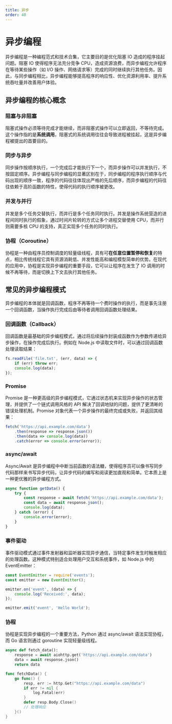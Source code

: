 ```yaml
---
title: 异步
order: 40
---
```


# 异步编程
异步编程是一种编程范式和技术合集，它主要目的是优化阻塞 IO 造成的程序挂起问题。阻塞 IO 使得程序无法充分竞争 CPU，造成资源浪费，而异步编程允许程序在等待某些操作（如 I/O 操作、网络请求等）完成的同时继续执行其他任务。因此，与同步编程相比，异步编程能够提高程序的响应性、优化资源利用率、提升系统吞吐量并改善用户体验。

## 异步编程的核心概念

### 阻塞与非阻塞
阻塞式操作必须等待完成才能继续，而非阻塞式操作可以立即返回，不等待完成。这个操作指的是**系统调用**，阻塞式的系统调用往往会导致进程被挂起，这是异步编程被提出的首要目的。

### 同步与异步
同步操作按顺序执行，一个完成后才能执行下一个，而异步操作可以并发执行，不按固定顺序。异步编程与同步编程的显著区别在于，同步编程的程序执行顺序与代码出现的顺序一致，程序的代码往往体现出严格的先后顺序，而异步编程的代码往往依赖于高阶函数的特性，使得代码的执行顺序被更改。

### 并发与并行
并发是多个任务交替执行，而并行是多个任务同时执行。并发是操作系统营造的进程间同时执行的假象，通过时间片轮转的方式让多个进程交替使用 CPU，而并行则需要多核 CPU 的支持，真正实现多个任务的同时执行。

### 协程（Coroutine）
协程是一种由程序员控制调度的轻量级线程，具有可**在任意位置暂停和恢复**的特点，相比传统线程它具有资源消耗低、并发性能高和编程模型简单的优势。在现代的应用中，协程是实现异步编程的重要手段，它可以让程序在发生了 IO 调用的时候不再等待，而是切换上下文去执行其他任务。

## 常见的异步编程模式
异步编程的本体就是回调函数，程序不再等待一个费时操作的执行，而是事先注册一个回调函数，当操作执行完成后由等待者调用回调函数处理结果。

### 回调函数（Callback）
回调函数是最基础的异步编程模式，通过将后续操作封装成函数作为参数传递给异步操作，在操作完成后执行。例如在 Node.js 中读取文件时，可以通过回调函数处理读取结果：

```javascript
fs.readFile('file.txt', (err, data) => {
    if (err) throw err;
    console.log(data);
});
```

### Promise
Promise 是一种更高级的异步编程模式，它通过状态机来实现异步操作的状态管理，并提供了一个链式调用风格的 API 解决了回调地狱的问题，提供了更清晰的错误处理机制。Promise 对象代表一个异步操作的最终完成或失败，并返回其结果：

```javascript
fetch('https://api.example.com/data')
    .then(response => response.json())
    .then(data => console.log(data))
    .catch(error => console.error(error));
```

### async/await
Async/Await 是异步编程中中断当前函数的语法糖，使得程序员可以像书写同步代码那样来书写异步代码，让异步代码的编写和阅读更加直观和简单。它本质上是一种更优雅的异步编程方式。

```javascript
async function getData() {
    try {
        const response = await fetch('https://api.example.com/data');
        const data = await response.json();
        console.log(data);
    } catch (error) {
        console.error(error);
    }
}
```

### 事件驱动
事件驱动模式通过事件发射器和监听器实现异步通信，当特定事件发生时触发相应的处理函数。这种模式特别适合处理用户交互和系统事件，如 Node.js 中的 EventEmitter：

```javascript
const EventEmitter = require('events');
const emitter = new EventEmitter();

emitter.on('event', (data) => {
    console.log('Received:', data);
});

emitter.emit('event', 'Hello World');
```

### 协程
协程是实现异步编程的一个重要方法，Python 通过 async/await 语法实现协程，而 Go 语言则通过 goroutine 实现轻量级线程。

```python
async def fetch_data():
    response = await aiohttp.get('https://api.example.com/data')
    data = await response.json()
    return data
```

```go
func fetchData() {
    go func() {
        resp, err := http.Get("https://api.example.com/data")
        if err != nil {
            log.Fatal(err)
        }
        defer resp.Body.Close()
        // 处理响应
    }()
}
```
